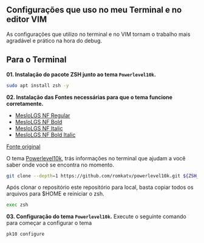 ## Configurações que uso no meu Terminal e no editor VIM

As configurações que utilizo no terminal e no VIM tornam o trabalho mais agradável e prático na hora do debug.

## Para o Terminal

**01. Instalação do pacote ZSH junto ao tema ```Powerlevel10k```.**
```bash
sudo apt install zsh -y
```
**02. Instalação das Fontes necessárias para que o tema funcione corretamente.**

- [MesloLGS NF Regular](https://github.com/romkatv/powerlevel10k-media/raw/master/MesloLGS%20NF%20Regular.ttf)
- [MesloLGS NF Bold](https://github.com/romkatv/powerlevel10k-media/raw/master/MesloLGS%20NF%20Bold.ttf)
- [MesloLGS NF Italic](https://github.com/romkatv/powerlevel10k-media/raw/master/MesloLGS%20NF%20Italic.ttf)
- [MesloLGS NF Bold Italic](https://github.com/romkatv/powerlevel10k-media/raw/master/MesloLGS%20NF%20Bold%20Italic.ttf)

[Fonte original](https://github.com/romkatv/powerlevel10k#meslo-nerd-font-patched-for-powerlevel10k)

O tema [Powerlevel10k](https://github.com/romkatv/powerlevel10k), trás informações no terminal que ajudam a você saber onde você se encontra no momento.
```bash
git clone --depth=1 https://github.com/romkatv/powerlevel10k.git ${ZSH_CUSTOM:-$HOME/.oh-my-zsh/custom}/themes/powerlevel10k
```

Após clonar o repositório este repositório para local, basta copiar todos os arquivos para $HOME
e reiniciar o zsh.
```bash
exec zsh
```
**03. Configuração do tema ```Powerlevel10k```.**
Execute o seguinte comando para começar a configurar o tema
```bash
pk10 configure
```

